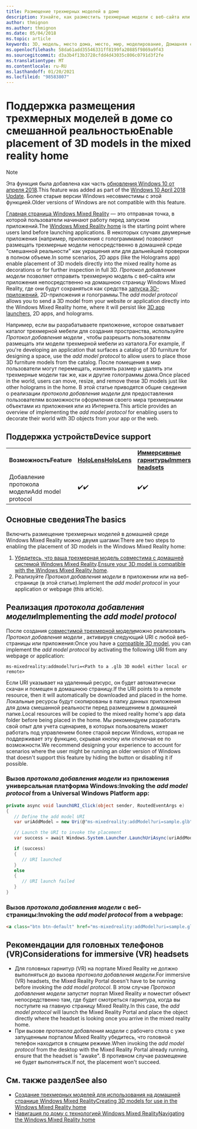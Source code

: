 ```yaml
---
title: Размещение трехмерных моделей в доме
description: Узнайте, как разместить трехмерные модели с веб-сайта или приложения на домашней странице Windows Mixed Reality.
author: thmignon
ms.author: thmignon
ms.date: 05/04/2018
ms.topic: article
keywords: 3D, модель, место дома, место, мир, моделирование, Домашняя страница смешанная, Интернет, приложение, гарнитура смешанной реальности, гарнитура Windows Mixed Reality, гарнитура виртуальной реальности
ms.openlocfilehash: 58da61add35546331ff8199fa20885f9869a9f43
ms.sourcegitcommit: d3a3b4f13b3728cfdd4d43035c806c0791d3f2fe
ms.translationtype: MT
ms.contentlocale: ru-RU
ms.lasthandoff: 01/20/2021
ms.locfileid: "98583807"
---
```

# <a name="enable-placement-of-3d-models-in-the-mixed-reality-home"></a><span data-ttu-id="85aef-104">Поддержка размещения трехмерных моделей в доме со смешанной реальностью</span><span class="sxs-lookup"><span data-stu-id="85aef-104">Enable placement of 3D models in the mixed reality home</span></span>

> [!NOTE]
> <span data-ttu-id="85aef-105">Эта функция была добавлена как часть [обновления Windows 10 от апреля 2018](/windows/mixed-reality/enthusiast-guide/release-notes-april-2018).</span><span class="sxs-lookup"><span data-stu-id="85aef-105">This feature was added as part of the [Windows 10 April 2018 Update](/windows/mixed-reality/enthusiast-guide/release-notes-april-2018).</span></span> <span data-ttu-id="85aef-106">Более старые версии Windows несовместимы с этой функцией.</span><span class="sxs-lookup"><span data-stu-id="85aef-106">Older versions of Windows are not compatible with this feature.</span></span>

<span data-ttu-id="85aef-107">[Главная страница Windows Mixed Reality](../discover/navigating-the-windows-mixed-reality-home.md) — это отправная точка, в которой пользователи начинают работу перед запуском приложений.</span><span class="sxs-lookup"><span data-stu-id="85aef-107">The [Windows Mixed Reality home](../discover/navigating-the-windows-mixed-reality-home.md) is the starting point where users land before launching applications.</span></span> <span data-ttu-id="85aef-108">В некоторых случаях двумерные приложения (например, приложения с голограммами) позволяют размещать трехмерные модели непосредственно в домашней среде "смешанной реальности" как украшения или для дальнейшей проверки в полном объеме.</span><span class="sxs-lookup"><span data-stu-id="85aef-108">In some scenarios, 2D apps (like the Holograms app) enable placement of 3D models directly into the mixed reality home as decorations or for further inspection in full 3D.</span></span> <span data-ttu-id="85aef-109">*Протокол добавления модели* позволяет отправить трехмерную модель с веб-сайта или приложения непосредственно на домашнюю страницу Windows Mixed Reality, где они будут сохраняться как средства [запуска 3D-приложений](3d-app-launcher-design-guidance.md), 2D-приложения и голограммы.</span><span class="sxs-lookup"><span data-stu-id="85aef-109">The *add model protocol* allows you to send a 3D model from your website or application directly into the Windows Mixed Reality home, where it will persist like [3D app launchers](3d-app-launcher-design-guidance.md), 2D apps, and holograms.</span></span> 

<span data-ttu-id="85aef-110">Например, если вы разрабатываете приложение, которое охватывает каталог трехмерной мебели для создания пространства, используйте *Протокол добавления модели* , чтобы разрешить пользователям размещать эти модели трехмерной мебели из каталога.</span><span class="sxs-lookup"><span data-stu-id="85aef-110">For example, if you're developing an application that surfaces a catalog of 3D furniture for designing a space, use the *add model protocol* to allow users to place those 3D furniture models from the catalog.</span></span> <span data-ttu-id="85aef-111">После помещения в мир пользователи могут перемещать, изменять размер и удалять эти трехмерные модели так же, как и другие голограммы дома.</span><span class="sxs-lookup"><span data-stu-id="85aef-111">Once placed in the world, users can move, resize, and remove these 3D models just like other holograms in the home.</span></span> <span data-ttu-id="85aef-112">В этой статье приводятся общие сведения о реализации *протокола добавления модели* для предоставления пользователям возможности оформления своего мира трехмерными объектами из приложения или из Интернета.</span><span class="sxs-lookup"><span data-stu-id="85aef-112">This article provides an overview of implementing the *add model protocol* for enabling users to decorate their world with 3D objects from your app or the web.</span></span>

## <a name="device-support"></a><span data-ttu-id="85aef-113">Поддержка устройств</span><span class="sxs-lookup"><span data-stu-id="85aef-113">Device support</span></span>

<table>
    <colgroup>
    <col width="33%" />
    <col width="33%" />
    <col width="33%" />
    </colgroup>
    <tr>
        <td><span data-ttu-id="85aef-114"><strong>Возможность</strong></span><span class="sxs-lookup"><span data-stu-id="85aef-114"><strong>Feature</strong></span></span></td>
        <td><span data-ttu-id="85aef-115"><a href="/hololens/hololens1-hardware"><strong>HoloLens</strong></a></span><span class="sxs-lookup"><span data-stu-id="85aef-115"><a href="/hololens/hololens1-hardware"><strong>HoloLens</strong></a></span></span></td>
        <td><span data-ttu-id="85aef-116"><a href="../discover/immersive-headset-hardware-details.md"><strong>Иммерсивные гарнитуры</strong></a></span><span class="sxs-lookup"><span data-stu-id="85aef-116"><a href="../discover/immersive-headset-hardware-details.md"><strong>Immersive headsets</strong></a></span></span></td>
    </tr>
     <tr>
        <td><span data-ttu-id="85aef-117">Добавление протокола модели</span><span class="sxs-lookup"><span data-stu-id="85aef-117">Add model protocol</span></span></td>
        <td><span data-ttu-id="85aef-118">✔️</span><span class="sxs-lookup"><span data-stu-id="85aef-118">✔️</span></span></td>
        <td><span data-ttu-id="85aef-119">✔️</span><span class="sxs-lookup"><span data-stu-id="85aef-119">✔️</span></span></td>
    </tr>
</table>

## <a name="the-basics"></a><span data-ttu-id="85aef-120">Основные сведения</span><span class="sxs-lookup"><span data-stu-id="85aef-120">The basics</span></span>

<span data-ttu-id="85aef-121">Включить размещение трехмерных моделей в домашней среде Windows Mixed Reality можно двумя шагами:</span><span class="sxs-lookup"><span data-stu-id="85aef-121">There are two steps to enabling the placement of 3D models in the Windows Mixed Reality home:</span></span>
1. <span data-ttu-id="85aef-122">[Убедитесь, что ваша трехмерная модель совместима с домашней системой Windows Mixed Reality](creating-3d-models-for-use-in-the-windows-mixed-reality-home.md).</span><span class="sxs-lookup"><span data-stu-id="85aef-122">[Ensure your 3D model is compatible with the Windows Mixed Reality home](creating-3d-models-for-use-in-the-windows-mixed-reality-home.md).</span></span>
2. <span data-ttu-id="85aef-123">Реализуйте *Протокол добавления модели* в приложении или на веб-странице (в этой статье).</span><span class="sxs-lookup"><span data-stu-id="85aef-123">Implement the *add model protocol* in your application or webpage (this article).</span></span>

## <a name="implementing-the-add-model-protocol"></a><span data-ttu-id="85aef-124">Реализация *протокола добавления модели*</span><span class="sxs-lookup"><span data-stu-id="85aef-124">Implementing the *add model protocol*</span></span>

<span data-ttu-id="85aef-125">После создания [совместимой трехмерной модели](creating-3d-models-for-use-in-the-windows-mixed-reality-home.md)можно реализовать *Протокол добавления модели* , активируя следующий URI с любой веб-страницы или приложения:</span><span class="sxs-lookup"><span data-stu-id="85aef-125">Once you have a [compatible 3D model](creating-3d-models-for-use-in-the-windows-mixed-reality-home.md), you can implement the *add model protocol* by activating the following URI from any webpage or application:</span></span>

```
ms-mixedreality:addmodel?uri=<Path to a .glb 3D model either local or remote>
```

<span data-ttu-id="85aef-126">Если URI указывает на удаленный ресурс, он будет автоматически скачан и помещен в домашнюю страницу.</span><span class="sxs-lookup"><span data-stu-id="85aef-126">If the URI points to a remote resource, then it will automatically be downloaded and placed in the home.</span></span> <span data-ttu-id="85aef-127">Локальные ресурсы будут скопированы в папку данных приложения для дома смешанной реальности перед размещением в домашней папке.</span><span class="sxs-lookup"><span data-stu-id="85aef-127">Local resources will be copied to the mixed reality home's app data folder before being placed in the home.</span></span> <span data-ttu-id="85aef-128">Мы рекомендуем разработать свой опыт для учета сценариев, в которых пользователь может работать под управлением более старой версии Windows, которая не поддерживает эту функцию, скрывая кнопку или отключая ее по возможности.</span><span class="sxs-lookup"><span data-stu-id="85aef-128">We recommend designing your experience to account for scenarios where the user might be running an older version of Windows that doesn't support this feature by hiding the button or disabling it if possible.</span></span> 

### <a name="invoking-the-add-model-protocol-from-a-universal-windows-platform-app"></a><span data-ttu-id="85aef-129">Вызов *протокола добавления модели* из приложения универсальная платформа Windows:</span><span class="sxs-lookup"><span data-stu-id="85aef-129">Invoking the *add model protocol* from a Universal Windows Platform app:</span></span>

```C#
private async void launchURI_Click(object sender, RoutedEventArgs e)
{
   // Define the add model URI
   var uriAddModel = new Uri(@"ms-mixedreality:addModel?uri=sample.glb");

   // Launch the URI to invoke the placement
   var success = await Windows.System.Launcher.LaunchUriAsync(uriAddModel);

   if (success)
   {
      // URI launched
   }
   else
   {
      // URI launch failed
   }
}
```

### <a name="invoking-the-add-model-protocol-from-a-webpage"></a><span data-ttu-id="85aef-130">Вызов *протокола добавления модели* с веб-страницы:</span><span class="sxs-lookup"><span data-stu-id="85aef-130">Invoking the *add model protocol* from a webpage:</span></span>

```html
<a class="btn btn-default" href="ms-mixedreality:addModel?uri=sample.glb"> Place 3D Model </a>
```

## <a name="considerations-for-immersive-vr-headsets"></a><span data-ttu-id="85aef-131">Рекомендации для головных телефонов (VR)</span><span class="sxs-lookup"><span data-stu-id="85aef-131">Considerations for immersive (VR) headsets</span></span>

* <span data-ttu-id="85aef-132">Для головных гарнитур (VR) на портале Mixed Reality не должно выполняться до вызова *протокола добавления модели*.</span><span class="sxs-lookup"><span data-stu-id="85aef-132">For immersive (VR) headsets, the Mixed Reality Portal doesn't have to be running before invoking the *add model protocol*.</span></span> <span data-ttu-id="85aef-133">В этом случае *Протокол добавления модели* запустит портал Mixed Reality и поместит объект непосредственно там, где будет смотреться гарнитура, когда вы поступите на главную страницу Mixed Reality.</span><span class="sxs-lookup"><span data-stu-id="85aef-133">In this case, the *add model protocol* will launch the Mixed Reality Portal and place the object directly where the headset is looking once you arrive in the mixed reality home.</span></span> 
* <span data-ttu-id="85aef-134">При вызове *протокола добавления модели* с рабочего стола с уже запущенным порталом Mixed Reality убедитесь, что головной телефон находится в спящем режиме.</span><span class="sxs-lookup"><span data-stu-id="85aef-134">When invoking the *add model protocol* from the desktop with the Mixed Reality Portal already running, ensure that the headset is "awake".</span></span> <span data-ttu-id="85aef-135">В противном случае размещение не будет выполняться.</span><span class="sxs-lookup"><span data-stu-id="85aef-135">If not, the placement won't succeed.</span></span> 

## <a name="see-also"></a><span data-ttu-id="85aef-136">См. также раздел</span><span class="sxs-lookup"><span data-stu-id="85aef-136">See also</span></span>

* [<span data-ttu-id="85aef-137">Создание трехмерных моделей для использования на домашней странице Windows Mixed Reality</span><span class="sxs-lookup"><span data-stu-id="85aef-137">Creating 3D models for use in the Windows Mixed Reality home</span></span>](creating-3d-models-for-use-in-the-windows-mixed-reality-home.md)
* [<span data-ttu-id="85aef-138">Навигация по дому с технологией Windows Mixed Reality</span><span class="sxs-lookup"><span data-stu-id="85aef-138">Navigating the Windows Mixed Reality home</span></span>](../discover/navigating-the-windows-mixed-reality-home.md)